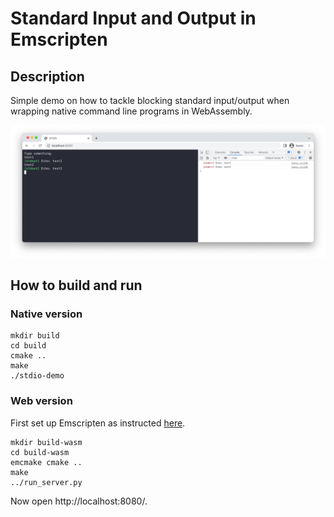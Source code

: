 # Standard Input and Output in Emscripten

## Description

Simple demo on how to tackle blocking standard input/output when wrapping native command line programs in WebAssembly.

![screenshot](img/screenshot.jpg)

## How to build and run

### Native version

```
mkdir build
cd build
cmake ..
make
./stdio-demo
```

### Web version

First set up Emscripten as instructed [here](https://emscripten.org/docs/getting_started/downloads.html).

```
mkdir build-wasm
cd build-wasm
emcmake cmake ..
make
../run_server.py
```

Now open http://localhost:8080/.
